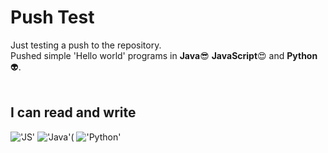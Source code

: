 # Push Test
Just testing a push to the repository.</br>
Pushed simple 'Hello world' programs in **Java**:sunglasses: **JavaScript**:heart_eyes: and **Python**:alien:.</br></br>
## I can read and write
!['JS'](https://upload.wikimedia.org/wikipedia/commons/thumb/9/99/Unofficial_JavaScript_logo_2.svg/240px-Unofficial_JavaScript_logo_2.svg.png)
!['Java'](https://mblayman.files.wordpress.com/2013/10/java-logo.jpg)(
!['Python'](http://blog.klocwork.com/wp-content/uploads/2016/01/python-logo.png)
